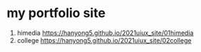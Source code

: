 # my portfolio site
1. himedia https://hanyong5.github.io/2021uiux_site/01himedia
1. college https://hanyong5.github.io/2021uiux_site/02college
